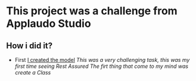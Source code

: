 # This project was a challenge from Applaudo Studio

## How i did it? 

* First [I created the model](src/main/java/models/Character.java) 
*This was a very challenging task, this was my first time seeing Rest Assured*
*The firt thing that come to my mind was create a Class*

